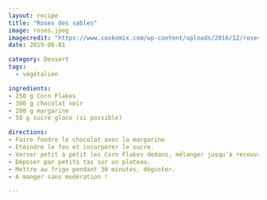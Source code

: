 ```yaml
---
layout: recipe
title: "Roses des sables"
image: roses.jpeg
imagecredit: "https://www.cookomix.com/wp-content/uploads/2016/12/roses-des-sables-thermomix-800x600.jpg"
date: 2019-06-01

category: Dessert
tags:
  - végétalien

ingredients:
- 250 g Corn Flakes
- 300 g chocolat noir
- 200 g margarine
- 50 g sucre glace (si possible)

directions:
- Faire fondre le chocolat avec la margarine
- Eteindre le feu et incorporer le sucre.
- Verser petit à petit les Corn Flakes dedans, mélanger jusqu'à recouvrement de tous les pétales.
- Déposer par petits tas sur un plateau.
- Mettre au frigo pendant 30 minutes, déguster.
- A manger sans modération !

---
```

